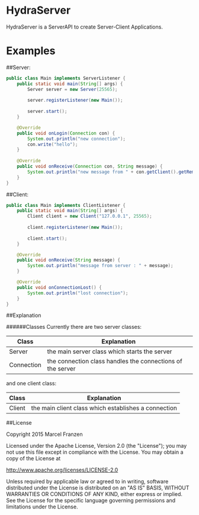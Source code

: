 # HydraServer

HydraServer is a ServerAPI to create Server-Client Applications.

# Examples

##Server:
```java
public class Main implements ServerListener {
	public static void main(String[] args) {
		Server server = new Server(25565);
		
		server.registerListener(new Main());
		
		server.start();
	}

	@Override
	public void onLogin(Connection con) {
	    System.out.println("new connection");
		con.write("hello");
	}
	
	@Override
	public void onReceive(Connection con, String message) {
		System.out.println("new message from " + con.getClient().getRemoteSocketAddress() + " : " + message);
	}
}
```

##Client:
```java
public class Main implements ClientListener {
	public static void main(String[] args) {
		Client client = new Client("127.0.0.1", 25565);
		
		client.registerListener(new Main());
		
		client.start();
	}

	@Override
	public void onReceive(String message) {
		System.out.println("message from server : " + message);
	}

	@Override
	public void onConnectionLost() {
		System.out.println("lost connection");
	}
}
```

##Explanation


######Classes
Currently there are two server classes:

| Class                          | Explanation                                                           |
| ------------------------------ | --------------------------------------------------------------------- |
| Server                         | the main server class which starts the server                         |
| Connection                     | the connection class handles the connections of the server            |

and one client class:

| Class                          | Explanation                                                           |
| ------------------------------ | --------------------------------------------------------------------- |
| Client                         | the main client class which establishes a connection                  |

##License

Copyright 2015 Marcel Franzen

Licensed under the Apache License, Version 2.0 (the "License");
you may not use this file except in compliance with the License.
You may obtain a copy of the License at

   http://www.apache.org/licenses/LICENSE-2.0

Unless required by applicable law or agreed to in writing, software
distributed under the License is distributed on an "AS IS" BASIS,
WITHOUT WARRANTIES OR CONDITIONS OF ANY KIND, either express or implied.
See the License for the specific language governing permissions and
limitations under the License.
